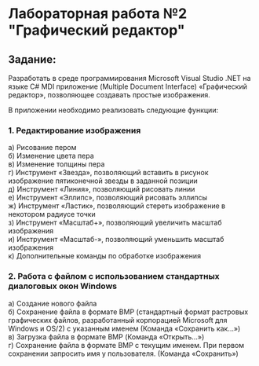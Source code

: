 # Лабораторная работа №2 "Графический редактор"
## Задание: 
Разработать в среде программирования Microsoft Visual Studio .NET на языке С# MDI приложение (Multiple Document Interface) «Графический редактор», позволяющее создавать простые изображения.

В приложении необходимо реализовать следующие функции:
### 1. Редактирование изображения
а)	Рисование пером    
б)	Изменение цвета пера    
в)	Изменение толщины пера    
г)	Инструмент «Звезда», позволяющий вставить в рисунок изображение пятиконечной звезды в заданной позиции    
д)	Инструмент «Линия», позволяющий рисовать линии    
е)	Инструмент «Эллипс», позволяющий рисовать эллипсы    
ж)	Инструмент «Ластик», позволяющий стереть изображение в некотором радиусе точки    
з)	Инструмент «Масштаб+», позволяющий увеличить масштаб изображения    
и)	Инструмент «Масштаб-», позволяющий уменьшить масштаб изображения    
к)	Дополнительные команды по обработке изображения    

### 2. Работа с файлом с использованием стандартных диалоговых окон Windows
а)	Создание нового файла    
б)	Сохранение файла в формате BMP (стандартный формат растровых графических файлов, разработанный корпорацией Microsoft для Windows и OS/2) с указанным именем (Команда «Сохранить как…»)    
в)	Загрузка файла в формате BMP (Команда «Открыть…»)    
г)	Сохранение файла в формате BMP с текущим именем. При первом сохранении запросить имя у пользователя. (Команда «Сохранить»)    
